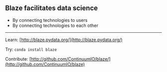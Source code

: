 ## Blaze facilitates data science

*  By connecting technologies to users
*  By connecting technologies to each other

<hr>

Learn: [http://blaze.pydata.org/](http://blaze.pydata.org/)

Try: `conda install blaze`

Contribute:
[http://github.com/ContinuumIO/blaze/](http://github.com/ContinuumIO/blaze)

